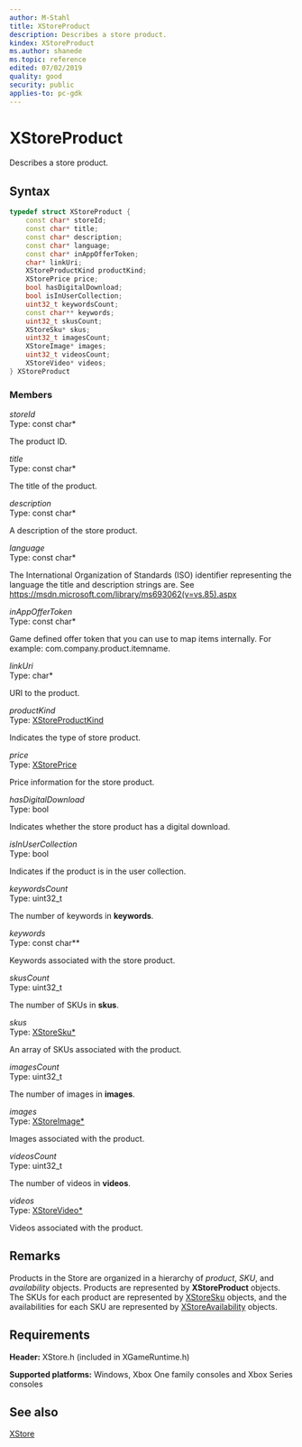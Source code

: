 ```yaml
---
author: M-Stahl
title: XStoreProduct
description: Describes a store product.
kindex: XStoreProduct
ms.author: shanede
ms.topic: reference
edited: 07/02/2019
quality: good
security: public
applies-to: pc-gdk
---
```


# XStoreProduct  

Describes a store product.  

## Syntax  
  
```cpp
typedef struct XStoreProduct {  
    const char* storeId;  
    const char* title;  
    const char* description;  
    const char* language;  
    const char* inAppOfferToken;  
    char* linkUri;  
    XStoreProductKind productKind;  
    XStorePrice price;  
    bool hasDigitalDownload;  
    bool isInUserCollection;  
    uint32_t keywordsCount;  
    const char** keywords;  
    uint32_t skusCount;  
    XStoreSku* skus;  
    uint32_t imagesCount;  
    XStoreImage* images;  
    uint32_t videosCount;  
    XStoreVideo* videos;  
} XStoreProduct  
```
  
### Members  
  
*storeId*  
Type: const char*  
  
The product ID.    
  
*title*  
Type: const char*  
  
The title of the product.   
  
*description*  
Type: const char*  
  
A description of the store product.    
  
*language*  
Type: const char*  
  
The International Organization of Standards (ISO) identifier representing the language the title and description strings are. See https://msdn.microsoft.com/library/ms693062(v=vs.85).aspx
  
*inAppOfferToken*  
Type: const char*  
  
Game defined offer token that you can use to map items internally. For example: com.company.product.itemname.    
  
*linkUri*  
Type: char*  
  
URI to the product.  

*productKind*  
Type: [XStoreProductKind](../enums/xstoreproductkind.md)  
  
Indicates the type of store product.  
  
*price*  
Type: [XStorePrice](xstoreprice.md)  
  
Price information for the store product.   
  
*hasDigitalDownload*  
Type: bool  
  
Indicates whether the store product has a digital download.    
  
*isInUserCollection*  
Type: bool  
  
Indicates if the product is in the user collection.    
  
*keywordsCount*  
Type: uint32_t  
  
The number of keywords in **keywords**.    
  
*keywords*  
Type: const char**  
  
Keywords associated with the store product.    
  
*skusCount*  
Type: uint32_t  
  
The number of SKUs in **skus**.    
  
*skus*  
Type: [XStoreSku*](xstoresku.md)  
  
An array of SKUs associated with the product.  
  
*imagesCount*  
Type: uint32_t  
  
The number of images in **images**.    
  
*images*  
Type: [XStoreImage*](xstoreimage.md)  
  
Images associated with the product.    
  
*videosCount*  
Type: uint32_t  
  
The number of videos in **videos**.    
  
*videos*  
Type: [XStoreVideo*](xstorevideo.md)  
  
Videos associated with the product.
  
## Remarks

Products in the Store are organized in a hierarchy of *product*, *SKU*, and *availability* objects. Products are represented by **XStoreProduct** objects. The SKUs for each product are represented by [XStoreSku](xstoresku.md) objects, and the availabilities for each SKU are represented by [XStoreAvailability](xstoreavailability.md) objects.

## Requirements  
  
**Header:** XStore.h (included in XGameRuntime.h)
  
**Supported platforms:** Windows, Xbox One family consoles and Xbox Series consoles  
  
## See also  
[XStore](../xstore_members.md)  
  
  